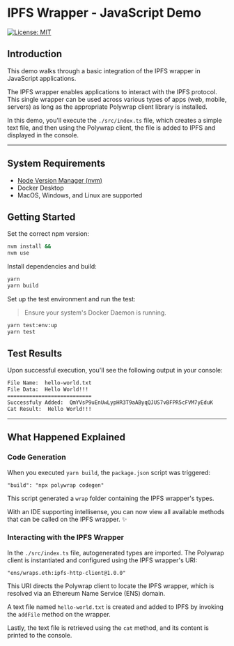 # **IPFS Wrapper - JavaScript Demo**

[![License: MIT](https://img.shields.io/badge/License-MIT-yellow.svg)](https://opensource.org/licenses/MIT)

## **Introduction**

This demo walks through a basic integration of the IPFS wrapper in JavaScript applications.

The IPFS wrapper enables applications to interact with the IPFS protocol. This single wrapper can be used across various types of apps (web, mobile, servers) as long as the appropriate Polywrap client library is installed.

In this demo, you'll execute the `./src/index.ts` file, which creates a simple text file, and then using the Polywrap client, the file is added to IPFS and displayed in the console.

---

## **System Requirements**

- [Node Version Manager (nvm)](https://github.com/nvm-sh/nvm)
- Docker Desktop
- MacOS, Windows, and Linux are supported

## **Getting Started**

Set the correct npm version:

```bash
nvm install &&
nvm use
```

Install dependencies and build:

```bash
yarn
yarn build
```

Set up the test environment and run the test:

> Ensure your system's Docker Daemon is running.

```bash
yarn test:env:up
yarn test
```

## **Test Results**

Upon successful execution, you'll see the following output in your console:

```bash
File Name:  hello-world.txt
File Data:  Hello World!!!
===========================
Successfuly Added:  QmYVsP9uEnUwLypHR3T9aAByqQJUS7vBFPR5cFVM7yEduK
Cat Result:  Hello World!!!
```

---

## **What Happened Explained**

### **Code Generation**

When you executed `yarn build`, the `package.json` script was triggered:

    "build": "npx polywrap codegen"

This script generated a `wrap` folder containing the IPFS wrapper's types.

With an IDE supporting intellisense, you can now view all available methods that can be called on the IPFS wrapper. ✨

### **Interacting with the IPFS Wrapper**

In the `./src/index.ts` file, autogenerated types are imported. The Polywrap client is instantiated and configured using the IPFS wrapper's URI:

`"ens/wraps.eth:ipfs-http-client@1.0.0"`

This URI directs the Polywrap client to locate the IPFS wrapper, which is resolved via an Ethereum Name Service (ENS) domain.

A text file named `hello-world.txt` is created and added to IPFS by invoking the `addFile` method on the wrapper.

Lastly, the text file is retrieved using the `cat` method, and its content is printed to the console.
